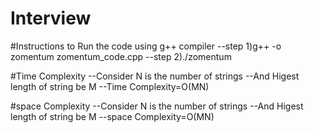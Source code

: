 # Interview

#Instructions to Run the code
using g++ compiler
--step 1)g++ -o zomentum zomentum_code.cpp
--step 2)./zomentum

#Time Complexity
--Consider N is the number of strings
--And Higest length of string be M
--Time Complexity=O(MN)

#space Complexity
--Consider N is the number of strings
--And Higest length of string be M
--space Complexity=O(MN)

